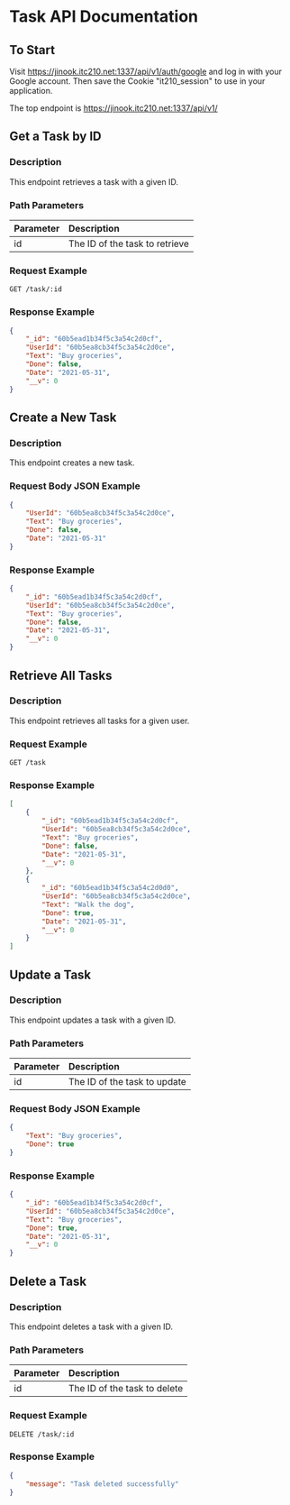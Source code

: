 # Task API Documentation

## To Start

Visit https://jinook.itc210.net:1337/api/v1/auth/google and log in with your Google account. Then save the Cookie "it210_session" to use in your application.

The top endpoint is https://jinook.itc210.net:1337/api/v1/

## Get a Task by ID

### Description
This endpoint retrieves a task with a given ID.

### Path Parameters

| Parameter | Description |
| :---      | :---        |
| id        | The ID of the task to retrieve |

### Request Example
```
GET /task/:id
```

### Response Example
```json
{
    "_id": "60b5ead1b34f5c3a54c2d0cf",
    "UserId": "60b5ea8cb34f5c3a54c2d0ce",
    "Text": "Buy groceries",
    "Done": false,
    "Date": "2021-05-31",
    "__v": 0
}
```

## Create a New Task

### Description
This endpoint creates a new task.

### Request Body JSON Example
```json
{
    "UserId": "60b5ea8cb34f5c3a54c2d0ce",
    "Text": "Buy groceries",
    "Done": false,
    "Date": "2021-05-31"
}
```

### Response Example
```json
{
    "_id": "60b5ead1b34f5c3a54c2d0cf",
    "UserId": "60b5ea8cb34f5c3a54c2d0ce",
    "Text": "Buy groceries",
    "Done": false,
    "Date": "2021-05-31",
    "__v": 0
}
```

## Retrieve All Tasks

### Description
This endpoint retrieves all tasks for a given user.

### Request Example
```
GET /task
```

### Response Example
```json
[
    {
        "_id": "60b5ead1b34f5c3a54c2d0cf",
        "UserId": "60b5ea8cb34f5c3a54c2d0ce",
        "Text": "Buy groceries",
        "Done": false,
        "Date": "2021-05-31",
        "__v": 0
    },
    {
        "_id": "60b5ead1b34f5c3a54c2d0d0",
        "UserId": "60b5ea8cb34f5c3a54c2d0ce",
        "Text": "Walk the dog",
        "Done": true,
        "Date": "2021-05-31",
        "__v": 0
    }
]
```

## Update a Task

### Description
This endpoint updates a task with a given ID.

### Path Parameters

| Parameter | Description |
| :---      | :---        |
| id        | The ID of the task to update |

### Request Body JSON Example
```json
{
    "Text": "Buy groceries",
    "Done": true
}
```

### Response Example
```json
{
    "_id": "60b5ead1b34f5c3a54c2d0cf",
    "UserId": "60b5ea8cb34f5c3a54c2d0ce",
    "Text": "Buy groceries",
    "Done": true,
    "Date": "2021-05-31",
    "__v": 0
}
```

## Delete a Task

### Description
This endpoint deletes a task with a given ID.

### Path Parameters

| Parameter | Description |
| :---      | :---        |
| id        | The ID of the task to delete |

### Request Example
```
DELETE /task/:id
```

### Response Example
```json
{
    "message": "Task deleted successfully"
}
```